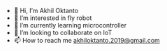 - 👋 Hi, I’m Akhil Oktanto
- 👀 I’m interested in fly robot
- 🌱 I’m currently learning microcontroller
- 💞️ I’m looking to collaborate on IoT
- 📫 How to reach me akhiloktanto.2019@gmail.com

<!---
Joeamst/Joeamst is a ✨ special ✨ repository because its `README.md` (this file) appears on your GitHub profile.
You can click the Preview link to take a look at your changes.
--->
